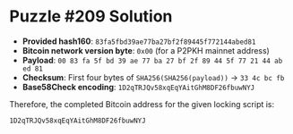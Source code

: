 # Puzzle #209 Solution

- **Provided hash160**: `83fa5fbd39ae77ba27bf2f89445f772144abed81`
- **Bitcoin network version byte**: `0x00` (for a P2PKH mainnet address)
- **Payload**: `00 83 fa 5f bd 39 ae 77 ba 27 bf 2f 89 44 5f 77 21 44 ab ed 81`
- **Checksum**: First four bytes of `SHA256(SHA256(payload))` → `33 4c bc fb`
- **Base58Check encoding**: `1D2qTRJQv58xqEqYAitGhM8DF26fbuwNYJ`

Therefore, the completed Bitcoin address for the given locking script is:

```
1D2qTRJQv58xqEqYAitGhM8DF26fbuwNYJ
```
